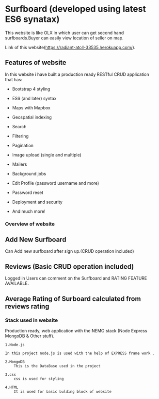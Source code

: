 # Surfboard (developed using latest ES6 synatax)

This website is like OLX in which user can get second hand surfboards.Buyer can easily view location of seller on map.


Link of this website(https://radiant-atoll-33535.herokuapp.com/).

## Features of website


In this website i have built a production ready RESTful CRUD application that has:

- Bootstrap 4 styling

- ES6 (and later) syntax

- Maps with Mapbox

- Geospatial indexing

- Search

- Filtering

- Pagination

- Image upload (single and multiple)

- Mailers 

- Background jobs

- Edit Profile (password username and more)

- Password reset

- Deployment and security

- And much more!




### Overview of website

## Add New Surfboard 

Can Add new surfboard after sign up.(CRUD operation included)


## Reviews (Basic CRUD operation included)
Logged in Users can comment on the Surfboard and RATING FEATURE AVAILABLE.

## Average Rating of Surboard calculated from reviews rating


### Stack used in website

Production ready, web application with the NEMO stack (Node Express MongoDB & Other stuff).


	1.Node.js 

	In this project node.js is used with the help of EXPRESS frame work .

	2.MongoDB  
		This is the DataBase used in the project

	3.css
		css is used for styling

	4.HTML
		It is used for basic bulding block of website	
